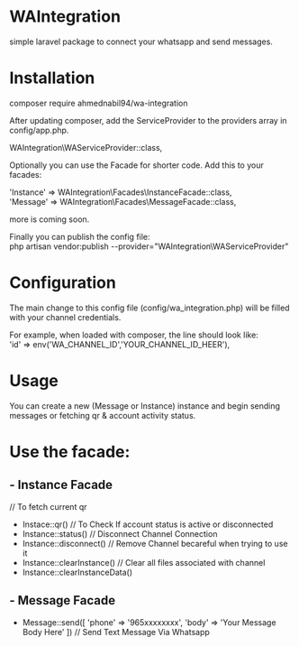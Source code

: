 # WAIntegration
simple laravel package to connect your whatsapp and send messages.


# Installation
composer require ahmednabil94/wa-integration


After updating composer, add the ServiceProvider to the providers array in config/app.php. <br />
 
WAIntegration\WAServiceProvider::class, <br />

Optionally you can use the Facade for shorter code. Add this to your facades: <br />

'Instance' => WAIntegration\Facades\InstanceFacade::class, <br />
'Message' => WAIntegration\Facades\MessageFacade::class, <br />

 more is coming soon. <br />

 Finally you can publish the config file: <br />
 php artisan vendor:publish --provider="WAIntegration\WAServiceProvider"  <br />

# Configuration
 The main change to this config file (config/wa_integration.php) will be filled with your channel credentials. <br />

 For example, when loaded with composer, the line should look like: <br />
 'id'            => env('WA_CHANNEL_ID','YOUR_CHANNEL_ID_HEER'), <br />

# Usage

 You can create a new (Message or Instance) instance and begin sending messages or fetching qr & account activity status. <br />

 # Use the facade:
 
 ## - Instance Facade

   // To fetch current qr  <br />
  - Instace::qr()
  // To Check If account status is active or disconnected <br />
  - Instance::status()
  // Disconnect Channel Connection <br />
  - Instance::disconnect()
  // Remove Channel becareful when trying to use it <br />
  - Instance::clearInstance()
  // Clear all files associated with channel <br />
  - Instance::clearInstanceData()

 ## - Message Facade
 
  - Message::send([
   'phone' => '965xxxxxxxx',
   'body'  => 'Your Message Body Here'
  ]) // Send Text Message Via Whatsapp
